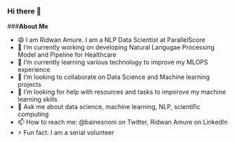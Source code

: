 ### Hi there 👋

###__About Me__
- 😄 I am Ridwan Amure. I am a NLP Data Scientist at ParallelScore
- 🔭 I’m currently working on developing Natural Langugae Processing Model and Pipeline for Healthcare
- 🌱 I’m currently learning various technology to improve my MLOPS experience
- 👯 I’m looking to collaborate on Data Science and Machine learning projects
- 🤔 I’m looking for help with resources and tasks to imporove my machine learning skills
- 💬 Ask me about data science, machine learning, NLP, scientific computing
- 📫 How to reach me: @bainesnoni on Twitter, Ridwan Amure on LinkedIn
- ⚡ Fun fact: I am a serial volunteer

